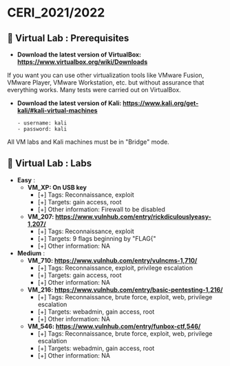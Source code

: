 # CERI_2021/2022

## 📢 Virtual Lab : Prerequisites

* **Download the latest version of VirtualBox: https://www.virtualbox.org/wiki/Downloads**

If you want you can use other virtualization tools like VMware Fusion, VMware Player, VMware Workstation, etc. but without assurance that everything works. 
Many tests were carried out on VirtualBox.

* **Download the latest version of Kali: https://www.kali.org/get-kali/#kali-virtual-machines**

      - username: kali
      - password: kali
All VM labs and Kali machines must be in "Bridge" mode. 

## 📢 Virtual Lab : Labs
* **Easy** :
    * **VM_XP: On USB key**
        - [+] Tags: Reconnaissance, exploit
        - [+] Targets: gain access, root
        - [+] Other information: Firewall to be disabled
    * **VM_207: https://www.vulnhub.com/entry/rickdiculouslyeasy-1,207/**
        - [+] Tags: Reconnaissance, exploit
        - [+] Targets: 9 flags beginning by "FLAG{"
        - [+] Other information: NA
* **Medium** :      
    * **VM_710: https://www.vulnhub.com/entry/vulncms-1,710/**
        - [+] Tags: Reconnaissance, exploit, privilege escalation
        - [+] Targets: gain access, root
        - [+] Other information: NA
    * **VM_216: https://www.vulnhub.com/entry/basic-pentesting-1,216/**
        - [+] Tags: Reconnaissance, brute force, exploit, web, privilege escalation
        - [+] Targets: webadmin, gain access, root
        - [+] Other information: NA
    * **VM_546: https://www.vulnhub.com/entry/funbox-ctf,546/**
        - [+] Tags: Reconnaissance, brute force, exploit, web, privilege escalation
        - [+] Targets: webadmin, gain access, root
        - [+] Other information: NA
